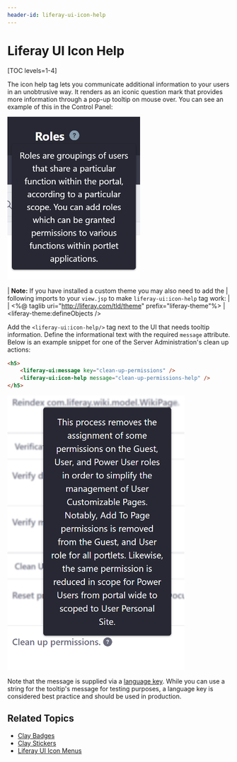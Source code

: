 ```yaml
---
header-id: liferay-ui-icon-help
---
```


# Liferay UI Icon Help

[TOC levels=1-4]

The icon help tag lets you communicate additional information to your users in 
an unobtrusive way. It renders as an iconic question mark that provides more 
information through a pop-up tooltip on mouse over. You can see an example of 
this in the Control Panel:

![Figure 1: Here's an example of the icon help tag.](../../../../images/liferay-ui-taglib-tooltip.png)

| **Note:** If you have installed a custom theme you may also need to add the
| following imports to your `view.jsp` to make `liferay-ui:icon-help` tag work:
| 
|     <%@ taglib uri="http://liferay.com/tld/theme" prefix="liferay-theme"%>
|     <liferay-theme:defineObjects />

Add the `<liferay-ui:icon-help/>` tag next to the UI that needs tooltip 
information. Define the informational text with the required `message` 
attribute. Below is an example snippet for one of the Server Administration's 
clean up actions:

```html
<h5>
    <liferay-ui:message key="clean-up-permissions" />
    <liferay-ui:icon-help message="clean-up-permissions-help" />
</h5>
```

![Figure 2: help icons are used throughout the Control Panel.](../../../../images/liferay-ui-taglib-tooltip-02.png)

Note that the message is supplied via a 
[language key](/docs/7-2/frameworks/-/knowledge_base/f/localizing-your-application). 
While you can use a string for the tooltip's message for testing purposes, a 
language key is considered best practice and should be used in production. 

## Related Topics

- [Clay Badges](/docs/7-2/reference/-/knowledge_base/r/clay-badges)
- [Clay Stickers](/docs/7-2/reference/-/knowledge_base/r/clay-stickers)
- [Liferay UI Icon Menus](/docs/7-2/reference/-/knowledge_base/r/liferay-ui-icon-menus)
